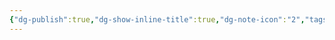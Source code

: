 ```yaml
---
{"dg-publish":true,"dg-show-inline-title":true,"dg-note-icon":"2","tags":["index"],"permalink":"/media/media/","dgShowInlineTitle":true,"dgPassFrontmatter":true,"noteIcon":"2"}
---
```


